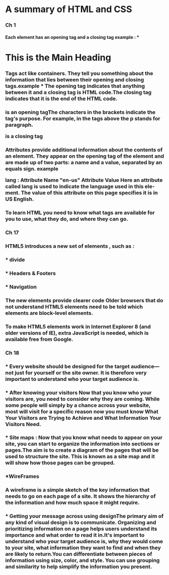 # A summary of HTML and CSS


### Ch 1
#### Each element has an opening tag and a closing tag example : * <h1>This is the Main Heading</h1> 
### Tags act like containers. They tell you something about the information that lies between their opening and closing tags.example * The opening <html> tag indicates that anything between it and a closing </html> tag is HTML code.The closing </html> tag indicates that it is the end of the HTML code.
### <p> is an opening tagThe characters in the brackets indicate the tag's purpose. For example, in the tags above the p stands for paragraph. </p> is a closing tag
### Attributes provide additional information about the contents of an element. They appear on the opening tag of the element and are made up of two parts: a name and a value, separated by an equals sign. example <p lang="en-us"> lang : Attribute Name "en-us" Attribute Value Here an attribute called lang is used to indicate the language used in this element. The value of this attribute on this page specifies it is in US English.
### To learn HTML you need to know what tags are available for you to use, what they do, and where they can go.
### Ch 17 
### HTML5 introduces a new set of elements , such as :
### * divide
### * Headers & Footers
### * Navigation
### The new elements provide clearer code Older browsers that do not understand HTML5 elements need to be told which elements are block-level elements.
### To make HTML5 elements work in Internet Explorer 8 (and older versions of IE), extra JavaScript is needed, which is available free from Google.
### Ch 18
### * Every website should be designed for the target audience—not just for yourself or the site owner. It is therefore very important to understand who your target audience is. 
### * After knowing your visitors Now that you know who your visitors are, you need to consider why they are coming. While some people will simply by a chance across your website, most will visit for a specific reason now you must know What Your Visitors are Trying to Achieve and What Information Your Visitors Need.
### * Site maps : Now that you know what needs to appear on your site, you can start to organize the information into sections or pages.The aim is to create a diagram of the pages that will be used to structure the site. This is known as a site map and it will show how those pages can be grouped.
### *WireFrames
### A wireframe is a simple sketch of the key information that needs to go on each page of a site. It shows the hierarchy of the information and how much space it might require.

### * Getting your message across using designThe primary aim of any kind of visual design is to communicate. Organizing and prioritizing information on a page helps users understand its importance and what order to read it in.It's important to understand who your target audience is, why they would come to your site, what information they want to find and when they are likely to return.You can differentiate between pieces of information using size, color, and style. You can use grouping and similarity to help simplify the information you present.